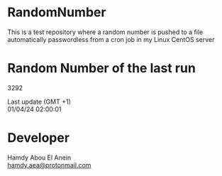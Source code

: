 # RandomNumber    
This is a test repository where a random number is pushed to a file automatically passwordless from a cron job in my Linux CentOS server    
# Random Number of the last run   
3292
      
Last update (GMT +1)    
01/04/24 02:00:01
# Developer    
Hamdy Abou El Anein   
hamdy.aea@protonmail.com
